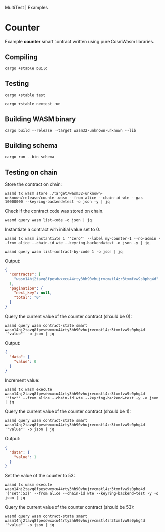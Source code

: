 MultiTest | Examples

# Counter

Example **counter** smart contract written using pure CosmWasm libraries.

## Compiling

```shell
cargo +stable build
```

## Testing

```shell
cargo +stable test
```

```shell
cargo +stable nextest run
```

## Building WASM binary

```shell
cargo build --release --target wasm32-unknown-unknown --lib
```

## Building schema

```shell
cargo run --bin schema
```

## Testing on chain

Store the contract on chain:

```shell
wasmd tx wasm store ./target/wasm32-unknown-unknown/release/counter.wasm --from alice --chain-id wte --gas 10000000 --keyring-backend=test -o json -y | jq
```

Check if the contract code was stored on chain.

```shell
wasmd query wasm list-code -o json | jq
```

Instantiate a contract with initial value set to 0. 

```shell
wasmd tx wasm instantiate 1 '"zero"' --label my-counter-1 --no-admin --from alice --chain-id wte --keyring-backend=test -o json -y | jq
```

```shell
wasmd query wasm list-contract-by-code 1 -o json | jq
```

Output:
```json
{
  "contracts": [
    "wasm14hj2tavq8fpesdwxxcu44rty3hh90vhujrvcmstl4zr3txmfvw9s0phg4d"
  ],
  "pagination": {
    "next_key": null,
    "total": "0"
  }
}
```

Query the current value of the counter contract (should be 0):

```shell
wasmd query wasm contract-state smart wasm14hj2tavq8fpesdwxxcu44rty3hh90vhujrvcmstl4zr3txmfvw9s0phg4d '"value"' -o json | jq
```

Output:
```json
{
  "data": {
    "value": 0
  }
}
```

Increment value:

```shell
wasmd tx wasm execute wasm14hj2tavq8fpesdwxxcu44rty3hh90vhujrvcmstl4zr3txmfvw9s0phg4d '"inc"' --from alice --chain-id wte --keyring-backend=test -y -o json | jq
```

Query the current value of the counter contract (should be 1):

```shell
wasmd query wasm contract-state smart wasm14hj2tavq8fpesdwxxcu44rty3hh90vhujrvcmstl4zr3txmfvw9s0phg4d '"value"' -o json | jq
```

Output:
```json
{
  "data": {
    "value": 1
  }
}
```

Set the value of the counter to 53:

```shell
wasmd tx wasm execute wasm14hj2tavq8fpesdwxxcu44rty3hh90vhujrvcmstl4zr3txmfvw9s0phg4d '{"set":53}' --from alice --chain-id wte --keyring-backend=test -y -o json | jq
```

Query the current value of the counter contract (should be 53):

```shell
wasmd query wasm contract-state smart wasm14hj2tavq8fpesdwxxcu44rty3hh90vhujrvcmstl4zr3txmfvw9s0phg4d '"value"' -o json | jq
```
